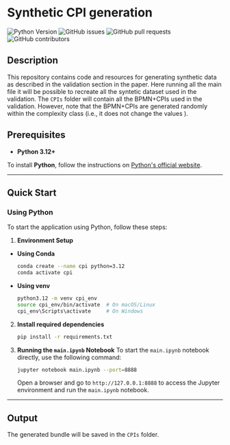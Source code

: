 # Synthetic CPI generation
![Python Version](https://img.shields.io/badge/python-3.12%2B-blue)
![GitHub issues](https://img.shields.io/github/issues/danielamadori/synthetic-cpi-generation)
![GitHub pull requests](https://img.shields.io/github/issues-pr/danielamadori/synthetic-cpi-generation)
![GitHub contributors](https://img.shields.io/github/contributors/danielamadori/synthetic-cpi-generation)


## Description
This repository contains code and resources for generating synthetic data as described in the validation section in the paper.
Here running all the main file it will be possible to recreate all the syntetic dataset used in the validation. The  `CPIs` folder will contain all the BPMN+CPIs used in the validation. However, note that the BPMN+CPIs are generated randomly within the complexity class (i.e., it does not change the values ). 

## Prerequisites

- **Python 3.12+**

To install **Python**, follow the instructions on [Python's official website](https://www.python.org/downloads/).

---

## Quick Start

### Using Python
To start the application using Python, follow these steps:
1. **Environment Setup**
- **Using Conda**
    ```bash
    conda create --name cpi python=3.12
    conda activate cpi
    ```
- **Using venv**
    ```bash
    python3.12 -m venv cpi_env
    source cpi_env/bin/activate  # On macOS/Linux
    cpi_env\Scripts\activate     # On Windows
    ```

2. **Install required dependencies**
    ```bash
    pip install -r requirements.txt
    ```
   
3. **Running the `main.ipynb` Notebook**
   To start the `main.ipynb` notebook directly, use the following command:
    ```bash
    jupyter notebook main.ipynb --port=8888
    ```
    Open a browser and go to `http://127.0.0.1:8888` to access the Jupyter environment and run the `main.ipynb` notebook.

---

## Output
The generated bundle will be saved in the `CPIs` folder.
